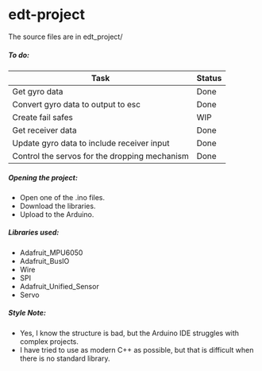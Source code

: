 # edt-project
The source files are in edt_project/

##### To do:

| Task                                          | Status |
| --------------------------------------------- | ------ |
| Get gyro data                                 | Done   |
| Convert gyro data to output to esc            | Done   |
| Create fail safes                             | WIP    |
| Get receiver data                             | Done   |
| Update gyro data to include receiver input    | Done   |
| Control the servos for the dropping mechanism | Done   |

##### Opening the project:

- Open one of the .ino files.
- Download the libraries.
- Upload to the Arduino.

##### Libraries used:

- Adafruit_MPU6050
- Adafruit_BusIO
- Wire
- SPI
- Adafruit_Unified_Sensor
- Servo

##### Style Note:

- Yes, I know the structure is bad, but the Arduino IDE struggles with complex projects.
- I have tried to use as modern C++ as possible, but that is difficult when there is no standard library.
